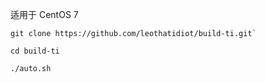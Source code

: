 适用于 CentOS 7

```
git clone https://github.com/leothatidiot/build-ti.git`

cd build-ti

./auto.sh
```
